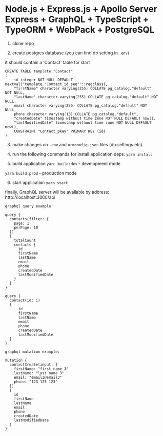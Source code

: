 # Node.js + Express.js + Apollo Server Express + GraphQL + TypeScript + TypeORM + WebPack + PostgreSQL

1. clone repo

2. create postgres database (you can find db setting in `.env`)

it should contain a 'Contact' table for start

```
CREATE TABLE template."Contact"
(
    id integer NOT NULL DEFAULT nextval('template."Contact_id_seq"'::regclass),
    "firstName" character varying(255) COLLATE pg_catalog."default" NOT NULL,
    "lastName" character varying(255) COLLATE pg_catalog."default" NOT NULL,
    email character varying(255) COLLATE pg_catalog."default" NOT NULL,
    phone character varying(13) COLLATE pg_catalog."default",
    "createdDate" timestamp without time zone NOT NULL DEFAULT now(),
    "lastModifiedDate" timestamp without time zone NOT NULL DEFAULT now(),
    CONSTRAINT "Contact_pkey" PRIMARY KEY (id)
)
```

3. make changes on `.env` and `ormconfig.json` files (db settings etc)

4. run the following commands for install application deps:
`yarn install`

5. build application
`yarn build:dev` - development mode

`yarn build:prod` - production mode

6. start application
`yarn start`

finally, GraphQL server will be available by address: http://localhost:3000/api


`graphql query example:`
```
query {
  contacts(filter: {
    page: 1
    perPage: 10
  })
  {
    totalCount
    contacts {
      id
      firstName
      lastName
      email
      phone
      createdDate
      lastModifiedDate
    }
  }
}
```

```
query {
  contact(id: 1)
  {
      id
      firstName
      lastName
      email
      phone
      createdDate
      lastModifiedDate
  }
}
```

`graphql mutation example:`
```
mutation {
  contactCreate(input: {
    firstName: "first name 3"
    lastName: "last name 3"
    email: "email3@email3"
    phone: "123 123 123"
  })
  {
    id
    firstName
    lastName
    email
    phone
    createdDate
    lastModifiedDate
  }
}
```
